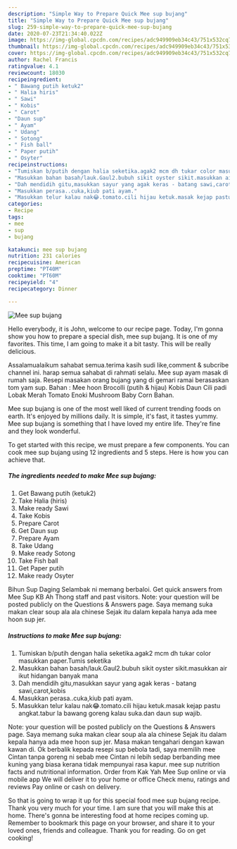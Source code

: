 ```yaml
---
description: "Simple Way to Prepare Quick Mee sup bujang"
title: "Simple Way to Prepare Quick Mee sup bujang"
slug: 259-simple-way-to-prepare-quick-mee-sup-bujang
date: 2020-07-23T21:34:40.022Z
image: https://img-global.cpcdn.com/recipes/adc949909eb34c43/751x532cq70/mee-sup-bujang-resipi-foto-utama.jpg
thumbnail: https://img-global.cpcdn.com/recipes/adc949909eb34c43/751x532cq70/mee-sup-bujang-resipi-foto-utama.jpg
cover: https://img-global.cpcdn.com/recipes/adc949909eb34c43/751x532cq70/mee-sup-bujang-resipi-foto-utama.jpg
author: Rachel Francis
ratingvalue: 4.1
reviewcount: 18030
recipeingredient:
- " Bawang putih ketuk2"
- " Halia hiris"
- " Sawi"
- " Kobis"
- " Carot"
- "Daun sup"
- " Ayam"
- " Udang"
- " Sotong"
- " Fish ball"
- " Paper putih"
- " Osyter"
recipeinstructions:
- "Tumiskan b/putih dengan halia seketika.agak2 mcm dh tukar color masukkan paper.Tumis seketika"
- "Masukkan bahan basah/lauk.Gaul2.bubuh sikit oyster sikit.masukkan air ikut hidangan banyak mana"
- "Dah mendidih gitu,masukkan sayur yang agak keras - batang sawi,carot,kobis"
- "Masukkan perasa..cuka,kiub pati ayam."
- "Masukkan telur kalau nak😂.tomato.cili hijau ketuk.masak kejap pastu angkat.tabur la bawang goreng kalau suka.dan daun sup wajib."
categories:
- Recipe
tags:
- mee
- sup
- bujang

katakunci: mee sup bujang 
nutrition: 231 calories
recipecuisine: American
preptime: "PT40M"
cooktime: "PT60M"
recipeyield: "4"
recipecategory: Dinner

---
```



![Mee sup bujang](https://img-global.cpcdn.com/recipes/adc949909eb34c43/751x532cq70/mee-sup-bujang-resipi-foto-utama.jpg)

Hello everybody, it is John, welcome to our recipe page. Today, I'm gonna show you how to prepare a special dish, mee sup bujang. It is one of my favorites. This time, I am going to make it a bit tasty. This will be really delicious.

Assalamualaikum sahabat semua.terima kasih sudi like,comment &amp; subcribe channel ini. harap semua sahabat di rahmati selalu. Mee sup ayam masak di rumah saja. Resepi masakan orang bujang yang di gemari ramai berasaskan tom yam sup. Bahan : Mee hoon Brocolli (putih &amp; hijau) Kobis Daun Cili padi Lobak Merah Tomato Enoki Mushroom Baby Corn Bahan.

Mee sup bujang is one of the most well liked of current trending foods on earth. It's enjoyed by millions daily. It is simple, it's fast, it tastes yummy. Mee sup bujang is something that I have loved my entire life. They're fine and they look wonderful.


To get started with this recipe, we must prepare a few components. You can cook mee sup bujang using 12 ingredients and 5 steps. Here is how you can achieve that.

<!--inarticleads1-->

##### The ingredients needed to make Mee sup bujang:

1. Get  Bawang putih (ketuk2)
1. Take  Halia (hiris)
1. Make ready  Sawi
1. Take  Kobis
1. Prepare  Carot
1. Get Daun sup
1. Prepare  Ayam
1. Take  Udang
1. Make ready  Sotong
1. Take  Fish ball
1. Get  Paper putih
1. Make ready  Osyter


Bihun Sup Daging Selambak ni memang berbaloi. Get quick answers from Mee Sup KB Ah Thong staff and past visitors. Note: your question will be posted publicly on the Questions &amp; Answers page. Saya memang suka makan clear soup ala ala chinese Sejak itu dalam kepala hanya ada mee hoon sup jer. 

<!--inarticleads2-->

##### Instructions to make Mee sup bujang:

1. Tumiskan b/putih dengan halia seketika.agak2 mcm dh tukar color masukkan paper.Tumis seketika
1. Masukkan bahan basah/lauk.Gaul2.bubuh sikit oyster sikit.masukkan air ikut hidangan banyak mana
1. Dah mendidih gitu,masukkan sayur yang agak keras - batang sawi,carot,kobis
1. Masukkan perasa..cuka,kiub pati ayam.
1. Masukkan telur kalau nak😂.tomato.cili hijau ketuk.masak kejap pastu angkat.tabur la bawang goreng kalau suka.dan daun sup wajib.


Note: your question will be posted publicly on the Questions &amp; Answers page. Saya memang suka makan clear soup ala ala chinese Sejak itu dalam kepala hanya ada mee hoon sup jer. Masa makan tengahari dengan kawan kawan di. Ok berbalik kepada resepi sup bebola tadi, saya memilih mee Cintan tanpa goreng ni sebab mee Cintan ni lebih sedap berbanding mee kuning yang biasa kerana tidak mempunyai rasa kapur. mee sup nutrition facts and nutritional information. Order from Kak Yah Mee Sup online or via mobile app We will deliver it to your home or office Check menu, ratings and reviews Pay online or cash on delivery. 

So that is going to wrap it up for this special food mee sup bujang recipe. Thank you very much for your time. I am sure that you will make this at home. There's gonna be interesting food at home recipes coming up. Remember to bookmark this page on your browser, and share it to your loved ones, friends and colleague. Thank you for reading. Go on get cooking!
